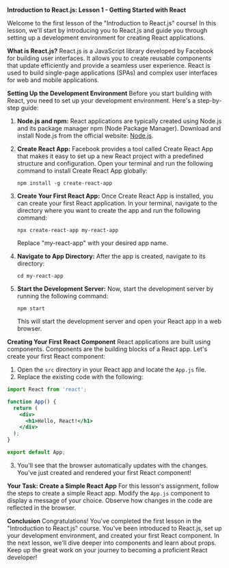 **Introduction to React.js: Lesson 1 - Getting Started with React**

Welcome to the first lesson of the "Introduction to React.js" course! In this lesson, we'll start by introducing you to React.js and guide you through setting up a development environment for creating React applications.

**What is React.js?**
React.js is a JavaScript library developed by Facebook for building user interfaces. It allows you to create reusable components that update efficiently and provide a seamless user experience. React is used to build single-page applications (SPAs) and complex user interfaces for web and mobile applications.

**Setting Up the Development Environment**
Before you start building with React, you need to set up your development environment. Here's a step-by-step guide:

1. **Node.js and npm:** React applications are typically created using Node.js and its package manager npm (Node Package Manager). Download and install Node.js from the official website: [Node.js](https://nodejs.org/).

2. **Create React App:** Facebook provides a tool called Create React App that makes it easy to set up a new React project with a predefined structure and configuration. Open your terminal and run the following command to install Create React App globally:
   
   ```
   npm install -g create-react-app
   ```

3. **Create Your First React App:** Once Create React App is installed, you can create your first React application. In your terminal, navigate to the directory where you want to create the app and run the following command:

   ```
   npx create-react-app my-react-app
   ```

   Replace "my-react-app" with your desired app name.

4. **Navigate to App Directory:** After the app is created, navigate to its directory:

   ```
   cd my-react-app
   ```

5. **Start the Development Server:** Now, start the development server by running the following command:

   ```
   npm start
   ```

   This will start the development server and open your React app in a web browser.

**Creating Your First React Component**
React applications are built using components. Components are the building blocks of a React app. Let's create your first React component:

1. Open the `src` directory in your React app and locate the `App.js` file.
2. Replace the existing code with the following:

```jsx
import React from 'react';

function App() {
  return (
    <div>
      <h1>Hello, React!</h1>
    </div>
  );
}

export default App;
```

3. You'll see that the browser automatically updates with the changes. You've just created and rendered your first React component!

**Your Task: Create a Simple React App**
For this lesson's assignment, follow the steps to create a simple React app. Modify the `App.js` component to display a message of your choice. Observe how changes in the code are reflected in the browser.

**Conclusion**
Congratulations! You've completed the first lesson in the "Introduction to React.js" course. You've been introduced to React.js, set up your development environment, and created your first React component. In the next lesson, we'll dive deeper into components and learn about props. Keep up the great work on your journey to becoming a proficient React developer!